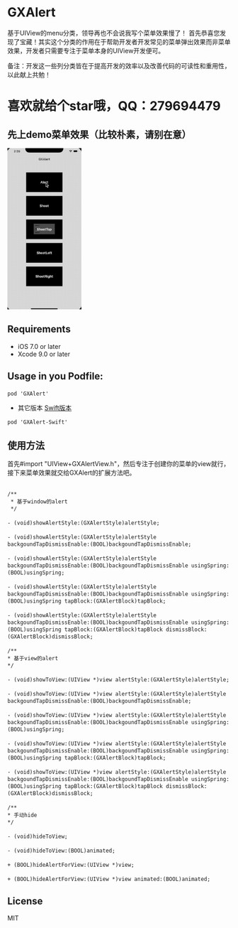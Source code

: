 # GXAlert
基于UIView的menu分类，领导再也不会说我写个菜单效果慢了！
首先恭喜您发现了宝藏！其实这个分类的作用在于帮助开发者开发常见的菜单弹出效果而非菜单效果，开发者只需要专注于菜单本身的UIView开发便可。

备注：开发这一些列分类皆在于提高开发的效率以及改善代码的可读性和重用性，以此献上共勉！

# 喜欢就给个star哦，QQ：279694479


先上demo菜单效果（比较朴素，请别在意）
--

![](/GXAlert.gif '描述')


Requirements
--
- iOS 7.0 or later
- Xcode 9.0 or later

Usage in you Podfile:
--

```
pod 'GXAlert'
```
* 其它版本 [Swift版本](https://github.com/gsyhei/GXAlert-Swift)
```
pod 'GXAlert-Swift'
```

使用方法
--
首先#import "UIView+GXAlertView.h"，然后专注于创建你的菜单的view就行，接下来菜单效果就交给GXAlert的扩展方法吧。

```objc

/**
 * 基于window的alert 
 */
 
- (void)showAlertStyle:(GXAlertStyle)alertStyle;

- (void)showAlertStyle:(GXAlertStyle)alertStyle backgoundTapDismissEnable:(BOOL)backgoundTapDismissEnable;

- (void)showAlertStyle:(GXAlertStyle)alertStyle backgoundTapDismissEnable:(BOOL)backgoundTapDismissEnable usingSpring:(BOOL)usingSpring;

- (void)showAlertStyle:(GXAlertStyle)alertStyle backgoundTapDismissEnable:(BOOL)backgoundTapDismissEnable usingSpring:(BOOL)usingSpring tapBlock:(GXAlertBlock)tapBlock;

- (void)showAlertStyle:(GXAlertStyle)alertStyle backgoundTapDismissEnable:(BOOL)backgoundTapDismissEnable usingSpring:(BOOL)usingSpring tapBlock:(GXAlertBlock)tapBlock dismissBlock:(GXAlertBlock)dismissBlock;

/**
* 基于view的alert 
*/

- (void)showToView:(UIView *)view alertStyle:(GXAlertStyle)alertStyle;

- (void)showToView:(UIView *)view alertStyle:(GXAlertStyle)alertStyle backgoundTapDismissEnable:(BOOL)backgoundTapDismissEnable;

- (void)showToView:(UIView *)view alertStyle:(GXAlertStyle)alertStyle backgoundTapDismissEnable:(BOOL)backgoundTapDismissEnable usingSpring:(BOOL)usingSpring;

- (void)showToView:(UIView *)view alertStyle:(GXAlertStyle)alertStyle backgoundTapDismissEnable:(BOOL)backgoundTapDismissEnable usingSpring:(BOOL)usingSpring tapBlock:(GXAlertBlock)tapBlock;

- (void)showToView:(UIView *)view alertStyle:(GXAlertStyle)alertStyle backgoundTapDismissEnable:(BOOL)backgoundTapDismissEnable usingSpring:(BOOL)usingSpring tapBlock:(GXAlertBlock)tapBlock dismissBlock:(GXAlertBlock)dismissBlock;

/**
* 手动hide
*/

- (void)hideToView;

- (void)hideToView:(BOOL)animated;

+ (BOOL)hideAlertForView:(UIView *)view;

+ (BOOL)hideAlertForView:(UIView *)view animated:(BOOL)animated;

```

License
--
MIT
